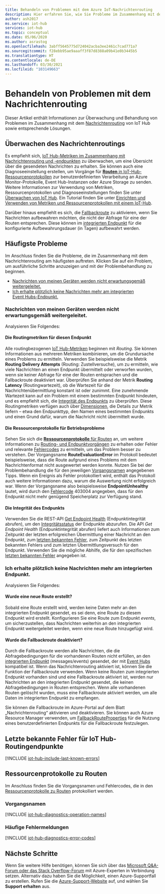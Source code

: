 ```yaml
---
title: Behandeln von Problemen mit dem Azure IoT-Nachrichtenrouting
description: Hier erfahren Sie, wie Sie Probleme im Zusammenhang mit dem Azure IoT-Nachrichtenrouting behandeln.
author: ash2017
ms.service: iot-hub
services: iot-hub
ms.topic: conceptual
ms.date: 05/06/2020
ms.author: asrastog
ms.openlocfilehash: 3abff5645775d724042acba3ee2461c7cad771a7
ms.sourcegitcommit: f28ebb95ae9aaaff3f87d8388a09b41e0b3445b5
ms.translationtype: HT
ms.contentlocale: de-DE
ms.lasthandoff: 03/30/2021
ms.locfileid: "103149663"
---
```

# <a name="troubleshooting-message-routing"></a>Behandeln von Problemen mit dem Nachrichtenrouting

Dieser Artikel enthält Informationen zur Überwachung und Behandlung von Problemen im Zusammenhang mit dem [Nachrichtenrouting](iot-hub-devguide-messages-d2c.md) von IoT Hub sowie entsprechende Lösungen.

## <a name="monitoring-message-routing"></a>Überwachen des Nachrichtenroutings

Es empfiehlt sich, [IoT Hub-Metriken im Zusammenhang mit Nachrichtenrouting und -endpunkten](monitor-iot-hub-reference.md#routing-metrics) zu überwachen, um eine Übersicht über die gesendeten Nachrichten zu erhalten. Sie können auch eine Diagnoseeinstellung erstellen, um Vorgänge für [**Routen** in IoT-Hub-Ressourcenprotokollen](monitor-iot-hub-reference.md#routes) zur benutzerdefinierten Verarbeitung an Azure Monitor-Protokolle, Event Hub-Instanzen oder Azure Storage zu senden. Weitere Informationen zur Verwendung von Metriken, Ressourcenprotokollen und Diagnoseeinstellungen finden Sie unter [Überwachen von IoT Hub](monitor-iot-hub.md). Ein Tutorial finden Sie unter [Einrichten und Verwenden von Metriken und Ressourcenprotokollen mit einem IoT-Hub](tutorial-use-metrics-and-diags.md).

Darüber hinaus empfiehlt es sich, die [Fallbackroute](iot-hub-devguide-messages-d2c.md#fallback-route) zu aktivieren, wenn Sie Nachrichten aufbewahren möchten, die nicht der Abfrage für eine der Routen entsprechen. Diese können im [integrierten Endpunkt](iot-hub-devguide-messages-read-builtin.md) für die konfigurierte Aufbewahrungsdauer (in Tagen) aufbewahrt werden.

## <a name="top-issues"></a>Häufigste Probleme

Im Anschluss finden Sie die Probleme, die im Zusammenhang mit dem Nachrichtenrouting am häufigsten auftreten. Klicken Sie auf ein Problem, um ausführliche Schritte anzuzeigen und mit der Problembehandlung zu beginnen.

* [Nachrichten von meinen Geräten werden nicht erwartungsgemäß weitergeleitet.](#messages-from-my-devices-are-not-being-routed-as-expected)
* [Ich erhalte plötzlich keine Nachrichten mehr am integrierten Event Hubs-Endpunkt.](#i-suddenly-stopped-getting-messages-at-the-built-in-endpoint)

### <a name="messages-from-my-devices-are-not-being-routed-as-expected"></a>Nachrichten von meinen Geräten werden nicht erwartungsgemäß weitergeleitet.

Analysieren Sie Folgendes:

#### <a name="the-routing-metrics-for-this-endpoint"></a>Die Routingmetriken für diesen Endpunkt

Alle routingbezogenen [IoT Hub-Metriken](monitor-iot-hub-reference.md#routing-metrics) beginnen mit *Routing*. Sie können Informationen aus mehreren Metriken kombinieren, um die Grundursache eines Problems zu ermitteln. Verwenden Sie beispielsweise die Metrik **Routing Delivery Attempts** (Routing: Zustellversuche), um zu ermitteln, wie viele Nachrichten an einen Endpunkt übermittelt oder verworfen wurden, wenn sie keiner Abfrage für eine der Routen entsprachen und die Fallbackroute deaktiviert war. Überprüfen Sie anhand der Metrik **Routing Latency** (Routingwartezeit), ob die Wartezeit für die Nachrichtenübermittlung konstant ist oder zunimmt. Eine zunehmende Wartezeit kann auf ein Problem mit einem bestimmten Endpunkt hindeuten, und es empfiehlt sich, die [Integrität des Endpunkts](#the-health-of-the-endpoint) zu überprüfen. Diese Routingmetriken verfügen auch über [Dimensionen](monitor-iot-hub-reference.md#metric-dimensions), die Details zur Metrik liefern – etwa den Endpunkttyp, den Namen eines bestimmten Endpunkts und einen Grund dafür, warum die Nachricht nicht übermittelt wurde.

#### <a name="the-resource-logs-for-any-operational-issues"></a>Die Ressourcenprotokolle für Betriebsprobleme

Sehen Sie sich die [**Ressourcenprotokolle** für Routen](monitor-iot-hub-reference.md#routes) an, um weitere Informationen zu [Routing- und Endpunktvorgängen](#operation-names) zu erhalten oder Fehler und relevante [Fehlercodes](#common-error-codes) zu ermitteln, um das Problem besser zu verstehen. Der Vorgangsname **RouteEvaluationError** im Protokoll bedeutet beispielsweise, dass die Route aufgrund eines Problems mit dem Nachrichtenformat nicht ausgewertet werden konnte. Nutzen Sie bei der Problembehandlung die für den jeweiligen [Vorgangsnamen](#operation-names) angegebenen Tipps. Wenn ein Ereignis als Fehler protokolliert wird, enthält das Protokoll auch weitere Informationen dazu, warum die Auswertung nicht erfolgreich war. Wenn der Vorgangsname also beispielsweise **EndpointUnhealthy** lautet, wird durch den [Fehlercode](#common-error-codes) 403004 angegeben, dass für den Endpunkt nicht mehr genügend Speicherplatz zur Verfügung stand.

#### <a name="the-health-of-the-endpoint"></a>Die Integrität des Endpunkts

Verwenden Sie die REST-API [Get Endpoint Health](/rest/api/iothub/iothubresource/getendpointhealth#iothubresource_getendpointhealth) (Endpunktintegrität abrufen), um den [Integritätsstatus](iot-hub-devguide-endpoints.md#custom-endpoints) der Endpunkte abzurufen. Die API *Get Endpoint Health* (Endpunktintegrität abrufen) liefert auch Informationen zum Zeitpunkt der letzten erfolgreichen Übermittlung einer Nachricht an den Endpunkt, zum [letzten bekannten Fehler](#last-known-errors-for-iot-hub-routing-endpoints), zum Zeitpunkt des letzten bekannten Fehlers und zum letzten Übermittlungsversuch für den Endpunkt. Verwenden Sie die mögliche Abhilfe, die für den spezifischen [letzten bekannten Fehler](#last-known-errors-for-iot-hub-routing-endpoints) angegeben ist.

### <a name="i-suddenly-stopped-getting-messages-at-the-built-in-endpoint"></a>Ich erhalte plötzlich keine Nachrichten mehr am integrierten Endpunkt.

Analysieren Sie Folgendes:

#### <a name="was-a-new-route-created"></a>Wurde eine neue Route erstellt?

Sobald eine Route erstellt wird, werden keine Daten mehr an den integrierten Endpunkt gesendet, es sei denn, eine Route zu diesem Endpunkt wird erstellt. Konfigurieren Sie eine Route zum Endpunkt *events*, um sicherzustellen, dass Nachrichten weiterhin an den integrierten Endpunkt weitergeleitet werden, wenn eine neue Route hinzugefügt wird. 

#### <a name="was-the-fallback-route-disabled"></a>Wurde die Fallbackroute deaktiviert?

Durch die Fallbackroute werden alle Nachrichten, die die Abfragebedingungen für die vorhandenen Routen nicht erfüllen, an den [integrierten Endpunkt](iot-hub-devguide-messages-read-builtin.md) (messages/events) gesendet, der mit [Event Hubs](../event-hubs/index.yml) kompatibel ist. Wenn das Nachrichtenrouting aktiviert ist, können Sie die Funktion der Fallbackroute verwenden. Wenn keine Routen zum integrierten Endpunkt vorhanden sind und eine Fallbackroute aktiviert ist, werden nur Nachrichten an den integrierten Endpunkt gesendet, die keinen Abfragebedingungen in Routen entsprechen. Wenn alle vorhandenen Routen gelöscht wurden, muss eine Fallbackroute aktiviert werden, um alle Daten im integrierten Endpunkt zu empfangen.

Sie können die Fallbackroute im Azure-Portal auf dem Blatt „Nachrichtenrouting“ aktivieren und deaktivieren. Sie können auch Azure Resource Manager verwenden, um [FallbackRouteProperties](/rest/api/iothub/iothubresource/createorupdate#fallbackrouteproperties) für die Nutzung eines benutzerdefinierten Endpunkts für die Fallbackroute festzulegen.

## <a name="last-known-errors-for-iot-hub-routing-endpoints"></a>Letzte bekannte Fehler für IoT Hub-Routingendpunkte

<a id="last-known-errors"></a>
[!INCLUDE [iot-hub-include-last-known-errors](../../includes/iot-hub-include-last-known-errors.md)]

## <a name="routes-resource-logs"></a>Ressourcenprotokolle zu Routen

Im Anschluss finden Sie die Vorgangsnamen und Fehlercodes, die in den [Ressourcenprotokolle zu Routen](monitor-iot-hub-reference.md#routes) protokolliert werden.

<a id="diagnostics-operation-names"></a>
### <a name="operation-names"></a>Vorgangsnamen

[!INCLUDE [iot-hub-diagnostics-operation-names](../../includes/iot-hub-diagnostics-operation-names.md)]

<a id="diagnostics-error-codes"></a>
### <a name="common-error-codes"></a>Häufige Fehlermeldungen

[!INCLUDE [iot-hub-diagnostics-error-codes](../../includes/iot-hub-diagnostics-error-codes.md)]

## <a name="next-steps"></a>Nächste Schritte

Wenn Sie weitere Hilfe benötigen, können Sie sich über das [Microsoft Q&A-Forum oder das Stack Overflow-Forum](https://azure.microsoft.com/support/forums/) mit Azure-Experten in Verbindung setzen. Alternativ dazu haben Sie die Möglichkeit, einen Azure-Supportfall zu erstellen. Rufen Sie die [Azure-Support-Website](https://azure.microsoft.com/support/options/) auf, und wählen Sie **Support erhalten** aus.

